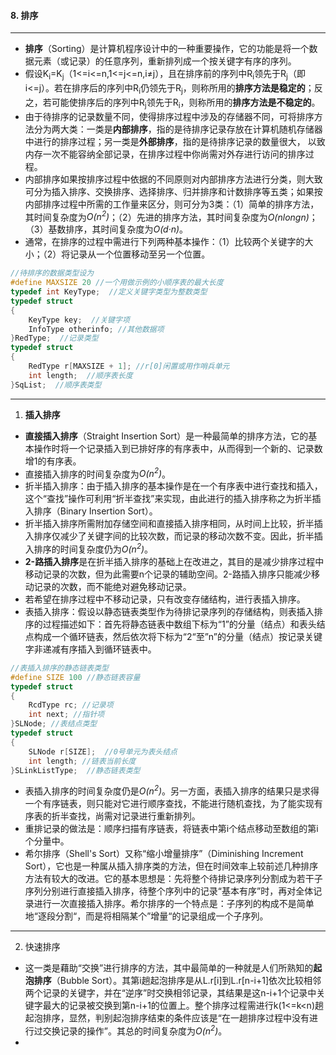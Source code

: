 #### 8. 排序

***

* **排序**（Sorting）是计算机程序设计中的一种重要操作，它的功能是将一个数据元素（或记录）的任意序列，重新排列成一个按关键字有序的序列。
* 假设K<sub>i</sub>=K<sub>j</sub>（1<=i<=n,1<=j<=n,i≠j），且在排序前的序列中R<sub>i</sub>领先于R<sub>j</sub>（即i<=j）。若在排序后的序列中R<sub>i</sub>仍领先于R<sub>j</sub>，则称所用的**排序方法是稳定的**；反之，若可能使排序后的序列中R<sub>j</sub>领先于R<sub>i</sub>，则称所用的**排序方法是不稳定的**。
* 由于待排序的记录数量不同，使得排序过程中涉及的存储器不同，可将排序方法分为两大类：一类是**内部排序**，指的是待排序记录存放在计算机随机存储器中进行的排序过程；另一类是**外部排序**，指的是待排序记录的数量很大， 以致内存一次不能容纳全部记录，在排序过程中你尚需对外存进行访问的排序过程。
* 内部排序如果按排序过程中依据的不同原则对内部排序方法进行分类，则大致可分为插入排序、交换排序、选择排序、归并排序和计数排序等五类；如果按内部排序过程中所需的工作量来区分，则可分为3类：（1）简单的排序方法，其时间复杂度为*O(n<sup>2</sup>)*；（2）先进的排序方法，其时间复杂度为*O(nlongn)*；（3）基数排序，其时间复杂度为*O(d·n)*。
* 通常，在排序的过程中需进行下列两种基本操作：（1）比较两个关键字的大小；（2）将记录从一个位置移动至另一个位置。

```c++
//待排序的数据类型设为
#define MAXSIZE 20 //一个用做示例的小顺序表的最大长度
typedef int KeyType;  //定义关键字类型为整数类型
typedef struct
{
    KeyType key;  //关键字项
    InfoType otherinfo; //其他数据项
}RedType;  //记录类型
typedef struct
{
    RedType r[MAXSIZE + 1]; //r[0]闲置或用作哨兵单元
    int length;  //顺序表长度
}SqList;  //顺序表类型
```

***

1. **插入排序**

* **直接插入排序**（Straight Insertion Sort）是一种最简单的排序方法，它的基本操作时将一个记录插入到已排好序的有序表中，从而得到一个新的、记录数增1的有序表。
* 直接插入排序的时间复杂度为*O(n<sup>2</sup>)*。
* 折半插入排序：由于插入排序的基本操作是在一个有序表中进行查找和插入，这个“查找”操作可利用“折半查找”来实现，由此进行的插入排序称之为折半插入排序（Binary Insertion Sort）。
* 折半插入排序所需附加存储空间和直接插入排序相同，从时间上比较，折半插入排序仅减少了关键字间的比较次数，而记录的移动次数不变。因此，折半插入排序的时间复杂度仍为*O(n<sup>2</sup>)*。
* **2-路插入排序**是在折半插入排序的基础上在改进之，其目的是减少排序过程中移动记录的次数，但为此需要n个记录的辅助空间。2-路插入排序只能减少移动记录的次数，而不能绝对避免移动记录。
* 若希望在排序过程中不移动记录，只有改变存储结构，进行表插入排序。
*  表插入排序：假设以静态链表类型作为待排记录序列的存储结构，则表插入排序的过程描述如下：首先将静态链表中数组下标为“1”的分量（结点）和表头结点构成一个循环链表，然后依次将下标为“2“至”n”的分量（结点）按记录关键字非递减有序插入到循环链表中。

```C++
//表插入排序的静态链表类型
#define SIZE 100 //静态链表容量
typedef struct
{
    RcdType rc; //记录项
    int next; //指针项
}SLNode; //表结点类型
typedef struct
{
    SLNode r[SIZE];  //0号单元为表头结点
    int length; //链表当前长度
}SLinkListType;  //静态链表类型
```

* 表插入排序的时间复杂度仍是*O(n<sup>2</sup>)*。另一方面，表插入排序的结果只是求得一个有序链表，则只能对它进行顺序查找，不能进行随机查找，为了能实现有序表的折半查找，尚需对记录进行重新排列。
* 重排记录的做法是：顺序扫描有序链表，将链表中第i个结点移动至数组的第i个分量中。
* 希尔排序（Shell's Sort）又称“缩小增量排序”（Diminishing Increment Sort），它也是一种属从插入排序类的方法，但在时间效率上较前述几种排序方法有较大的改进。它的基本思想是：先将整个待排记录序列分割成为若干子序列分别进行直接插入排序，待整个序列中的记录“基本有序”时，再对全体记录进行一次直接插入排序。希尔排序的一个特点是：子序列的构成不是简单地“逐段分割“，而是将相隔某个”增量“的记录组成一个子序列。

***

2. 快速排序

* 这一类是藉助“交换”进行排序的方法，其中最简单的一种就是人们所熟知的**起泡排序**（Bubble Sort）。其第i趟起泡排序是从L.r[i]到L.r[n-i+1]依次比较相邻两个记录的关键字，并在“逆序”时交换相邻记录，其结果是这n-i+1个记录中关键字最大的记录被交换到第n-i+1的位置上。整个排序过程需进行k(1<=k<n)趟起泡排序，显然，判别起泡排序结束的条件应该是“在一趟排序过程中没有进行过交换记录的操作”。其总的时间复杂度为*O(n<sup>2</sup>)*。
* 

